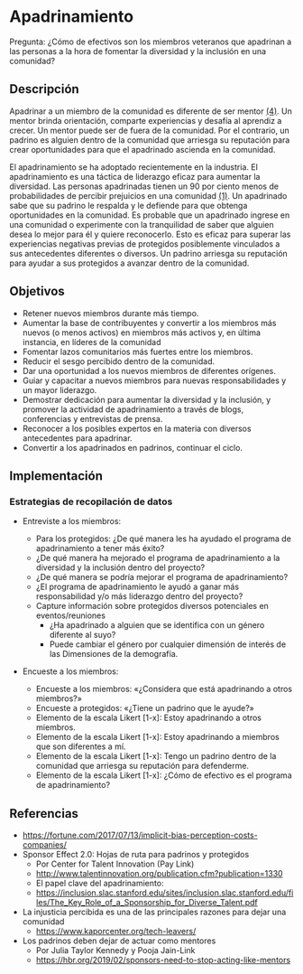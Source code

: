 # Apadrinamiento

Pregunta: ¿Cómo de efectivos son los miembros veteranos que apadrinan a las personas a la hora de fomentar la diversidad y la inclusión en una comunidad?

## Descripción

Apadrinar a un miembro de la comunidad es diferente de ser mentor [(4)](https://hbr.org/2019/02/sponsors-need-to-stop-acting-like-mentors). Un mentor brinda orientación, comparte experiencias y desafía al aprendiz a crecer. Un mentor puede ser de fuera de la comunidad. Por el contrario, un padrino es alguien dentro de la comunidad que arriesga su reputación para crear oportunidades para que el apadrinado ascienda en la comunidad.

El apadrinamiento se ha adoptado recientemente en la industria. El apadrinamiento es una táctica de liderazgo eficaz para aumentar la diversidad. Las personas apadrinadas tienen un 90 por ciento menos de probabilidades de percibir prejuicios en una comunidad [(1)](https://fortune.com/2017/07/13/implicit-bias-perception-costs-companies/). Un apadrinado sabe que su padrino le respalda y le defiende para que obtenga oportunidades en la comunidad. Es probable que un apadrinado ingrese en una comunidad o experimente con la tranquilidad de saber que alguien desea lo mejor para él y quiere reconocerlo. Esto es eficaz para superar las experiencias negativas previas de protegidos posiblemente vinculados a sus antecedentes diferentes o diversos. Un padrino arriesga su reputación para ayudar a sus protegidos a avanzar dentro de la comunidad.

## Objetivos

- Retener nuevos miembros durante más tiempo.
- Aumentar la base de contribuyentes y convertir a los miembros más nuevos (o menos activos) en miembros más activos y, en última instancia, en líderes de la comunidad
- Fomentar lazos comunitarios más fuertes entre los miembros.
- Reducir el sesgo percibido dentro de la comunidad.
- Dar una oportunidad a los nuevos miembros de diferentes orígenes.
- Guiar y capacitar a nuevos miembros para nuevas responsabilidades y un mayor liderazgo.
- Demostrar dedicación para aumentar la diversidad y la inclusión, y promover la actividad de apadrinamiento a través de blogs, conferencias y entrevistas de prensa.
- Reconocer a los posibles expertos en la materia con diversos antecedentes para apadrinar.
- Convertir a los apadrinados en padrinos, continuar el ciclo.

## Implementación

### Estrategias de recopilación de datos

- Entreviste a los miembros:

  - Para los protegidos: ¿De qué manera les ha ayudado el programa de apadrinamiento a tener más éxito?
  - ¿De qué manera ha mejorado el programa de apadrinamiento a la diversidad y la inclusión dentro del proyecto?
  - ¿De qué manera se podría mejorar el programa de apadrinamiento?
  - ¿El programa de apadrinamiento le ayudó a ganar más responsabilidad y/o más liderazgo dentro del proyecto?
  - Capture información sobre protegidos diversos potenciales en eventos/reuniones
    - ¿Ha apadrinado a alguien que se identifica con un género diferente al suyo?
    - Puede cambiar el género por cualquier dimensión de interés de las Dimensiones de la demografía.

- Encueste a los miembros:

  - Encueste a los miembros: «¿Considera que está apadrinando a otros miembros?»
  - Encueste a protegidos: «¿Tiene un padrino que le ayude?»
  - Elemento de la escala Likert [1-x]: Estoy apadrinando a otros miembros.
  - Elemento de la escala Likert [1-x]: Estoy apadrinando a miembros que son diferentes a mí.
  - Elemento de la escala Likert [1-x]: Tengo un padrino dentro de la comunidad que arriesga su reputación para defenderme.
  - Elemento de la escala Likert [1-x]: ¿Cómo de efectivo es el programa de apadrinamiento?

## Referencias

- https://fortune.com/2017/07/13/implicit-bias-perception-costs-companies/
- Sponsor Effect 2.0: Hojas de ruta para padrinos y protegidos
   - Por Center for Talent Innovation (Pay Link)
    - http://www.talentinnovation.org/publication.cfm?publication=1330
   - El papel clave del apadrinamiento:
    - https://inclusion.slac.stanford.edu/sites/inclusion.slac.stanford.edu/files/The_Key_Role_of_a_Sponsorship_for_Diverse_Talent.pdf
- La injusticia percibida es una de las principales razones para dejar una comunidad
   - https://www.kaporcenter.org/tech-leavers/
- Los padrinos deben dejar de actuar como mentores
   - Por Julia Taylor Kennedy y Pooja Jain-Link
   - https://hbr.org/2019/02/sponsors-need-to-stop-acting-like-mentors

